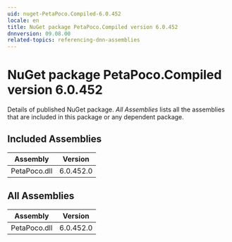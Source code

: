 ```yaml
---
uid: nuget-PetaPoco.Compiled-6.0.452
locale: en
title: NuGet package PetaPoco.Compiled version 6.0.452
dnnversion: 09.08.00
related-topics: referencing-dnn-assemblies
---
```


# NuGet package PetaPoco.Compiled version 6.0.452
Details of published NuGet package.
*All Assemblies* lists all the assemblies that are included in this package or any dependent package.

## Included Assemblies

|Assembly|Version|
|---|---|
|PetaPoco.dll|6.0.452.0|

## All Assemblies

|Assembly|Version|
|---|---|
|PetaPoco.dll|6.0.452.0|

